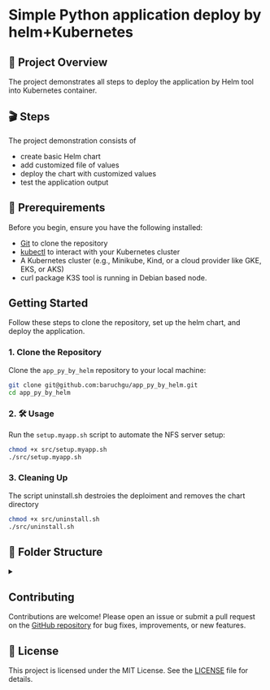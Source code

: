 # Simple Python application deploy by helm+Kubernetes
## 📌 Project Overview
The project demonstrates all steps to deploy the application by Helm tool into Kubernetes container.

## 🎬 Steps
The project demonstration consists of 
- create basic Helm chart
- add customized file of values
- deploy the chart with customized values
- test the application output

## 🔗 Prerequirements
Before you begin, ensure you have the following installed:
- [Git](https://git-scm.com/) to clone the repository
- [kubectl](https://kubernetes.io/docs/tasks/tools/) to interact with your Kubernetes cluster
- A Kubernetes cluster (e.g., Minikube, Kind, or a cloud provider like GKE, EKS, or AKS)
- curl package
K3S tool is running in Debian based node.  

## Getting Started

Follow these steps to clone the repository, set up the helm chart, and deploy the application.

### 1. Clone the Repository

Clone the `app_py_by_helm` repository to your local machine:

```bash
git clone git@github.com:baruchgu/app_py_by_helm.git
cd app_py_by_helm
```

### 2. 🛠️ Usage
Run the `setup.myapp.sh` script to automate the NFS server setup:

```bash
chmod +x src/setup.myapp.sh
./src/setup.myapp.sh
```
### 3. Cleaning Up
The script uninstall.sh destroies the deploiment and removes the chart directory
```bash
chmod +x src/uninstall.sh
./src/uninstall.sh
```

## 📁 Folder Structure
<details><summary></summary>

📁 <span style="display: inline-block; margin-right: 20px;">[app_py_by_helm/](./)</span> Root directory   
  - 📄 <span style="display: inline-block; margin-right: 20px;">[README.md](./README.md)</span> Project overview  
  - 📄 <span style="display: inline-block; margin-right: 20px;">[TASK.md](./TASK.md)</span> The task description  
  - 📄 <span style="display: inline-block; margin-right: 20px;">[LICENSE](./LICENSE)</span> MIT License note  
  - 📂 <span style="display: inline-block; margin-right: 20px;">[src](./src)</span> Project setup scripts
<details><summary></summary>
    - 📜 <span style="display: inline-block; margin-right: 20px;">[setup.myapp.sh](src/setup.myapp.sh)</span> Main setup script
    - 📜 <span style="display: inline-block; margin-right: 20px;">[uninstall.sh](src/uninstall.sh)</span> Clean up script

</details>
</details>

## Contributing
Contributions are welcome! Please open an issue or submit a pull request on the [GitHub repository](https://github.com/baruchgu/app_py_by_helm) for bug fixes, improvements, or new features.

## 🪪 License
This project is licensed under the MIT License. See the [LICENSE](LICENSE) file for details.


